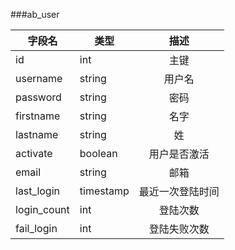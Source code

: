 ###ab_user

|    字段名     |     类型      |                   描述                      |
| ------------- | ------------- |:-------------------------------------------:|
| id            |    int        |                   主键                      |
| username      |    string     |                  用户名                     |
| password      |    string     |                   密码                      |
| firstname     |    string     |                   名字                      |
| lastname      |    string     |                   姓                        |
| activate      |    boolean    |                用户是否激活                 |
| email         |    string     |                   邮箱                      |
| last_login    |   timestamp   |               最近一次登陆时间              |
| login_count   |    int        |                 登陆次数                    |
| fail_login    |    int        |                登陆失败次数                 |
